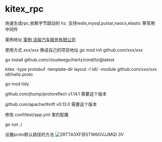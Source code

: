 # kitex_rpc

快速生成rpc,依赖字节跳动的 hz.  支持redis,mysql,pulsar,naocs,elastic 等常用中间件

案例地址 [案例 洁骏汽车服务有限公司](http://www.ch123.com.cn/ "洁骏汽车服务有限公司")

使用方式  xxx/xxx 换成自己的项目地址
go mod init github.com/xxx/xxx

go install github.com/cloudwego/hertz/cmd/hz@latest

kitex -type protobuf  -template-dir layout -I idl/ -module github.com/xxx/xxx  idl/hello.proto

go mod tidy

github.com/jhump/protoreflect v1.14.1 需要这个版本

github.com/apache/thrift v0.13.0 需要这个版本

修改 conf/test/app.yml 里的配置

go run ./

设置proto默认路径的方法
![2RTTA3XF@STW6GVJJMQ) 3V](https://github.com/flyerxp/hertz_web/assets/52146821/d60a167a-6530-444c-af64-7ea36f742d94)